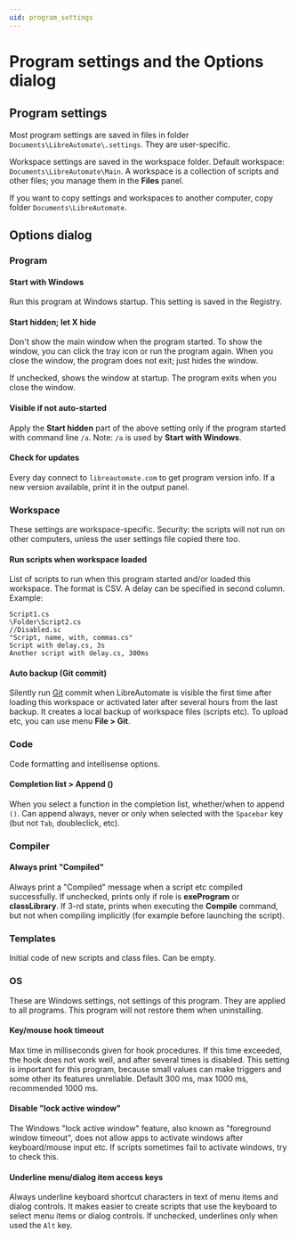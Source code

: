 ```yaml
---
uid: program_settings
---
```


# Program settings and the Options dialog

## Program settings

Most program settings are saved in files in folder `Documents\LibreAutomate\.settings`. They are user-specific.

Workspace settings are saved in the workspace folder. Default workspace: `Documents\LibreAutomate\Main`. A workspace is a collection of scripts and other files; you manage them in the **Files** panel.

If you want to copy settings and workspaces to another computer, copy folder `Documents\LibreAutomate`.

## Options dialog

### Program

#### Start with Windows
Run this program at Windows startup. This setting is saved in the Registry.

#### Start hidden; let X hide
Don't show the main window when the program started. To show the window, you can click the tray icon or run the program again. When you close the window, the program does not exit; just hides the window.

If unchecked, shows the window at startup. The program exits when you close the window.

#### Visible if not auto-started
Apply the **Start hidden** part of the above setting only if the program started with command line `/a`. Note: `/a` is used by **Start with Windows**.

#### Check for updates
Every day connect to `libreautomate.com` to get program version info. If a new version available, print it in the output panel.

### Workspace
These settings are workspace-specific. Security: the scripts will not run on other computers, unless the user settings file copied there too.

#### Run scripts when workspace loaded
List of scripts to run when this program started and/or loaded this workspace. 
The format is CSV. A delay can be specified in second column. Example:

```
Script1.cs
\Folder\Script2.cs
//Disabled.sc
"Script, name, with, commas.cs"
Script with delay.cs, 3s
Another script with delay.cs, 300ms
```

#### Auto backup (Git commit)
Silently run [Git](xref:git) commit when LibreAutomate is visible the first time after loading this workspace or activated later after several hours from the last backup. It creates a local backup of workspace files (scripts etc). To upload etc, you can use menu **File > Git**.

### Code
Code formatting and intellisense options.

#### Completion list > Append ()
When you select a function in the completion list, whether/when to append `()`. Can append always, never or only when selected with the `Spacebar` key (but not `Tab`, doubleclick, etc).

### Compiler
#### Always print "Compiled"
Always print a \"Compiled\" message when a script etc compiled successfully.
If unchecked, prints only if role is **exeProgram** or **classLibrary**.
If 3-rd state, prints when executing the **Compile** command, but not when compiling implicitly (for example before launching the script).

### Templates
Initial code of new scripts and class files. Can be empty.

### OS
These are Windows settings, not settings of this program. They are applied to all programs. This program will not restore them when uninstalling.

#### Key/mouse hook timeout
Max time in milliseconds given for hook procedures. If this time exceeded, the hook does not work well, and after several times is disabled. This setting is important for this program, because small values can make triggers and some other its features unreliable. Default 300 ms, max 1000 ms, recommended 1000 ms.

#### Disable "lock active window"
The Windows "lock active window" feature, also known as "foreground window timeout", does not allow apps to activate windows after keyboard/mouse input etc. If scripts sometimes fail to activate windows, try to check this.

#### Underline menu/dialog item access keys
Always underline keyboard shortcut characters in text of menu items and dialog controls. It makes easier to create scripts that use the keyboard to select menu items or dialog controls. If unchecked, underlines only when used the `Alt` key.

